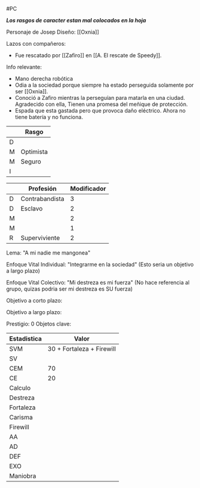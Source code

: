 #PC 

***Los rasgos de caracter estan mal colocados en la hoja***

Personaje de Josep
Diseño: [[Oxnia]]

Lazos con compañeros:
- Fue rescatado por [[Zafiro]] en [[A. El rescate de Speedy]].


Info relevante:
- Mano derecha robótica 
- Odia a la sociedad porque siempre ha estado perseguida solamente por ser [[Oxnia]].
- Conoció a Zafiro mientras la perseguían para matarla en una ciudad. Agradecido con ella, Tienen una promesa del meñique de protección. 
- Espada que esta gastada pero que provoca daño eléctrico. Ahora no tiene batería y no funciona.


| | Rasgo| 
| ---| ---|
| D |  |
| M | Optimista |
| M | Seguro |
| I | |


| | Profesión | Modificador | 
| ---|---| ---|
|D|Contrabandista |3|
|D|Esclavo |2|
|M||2|
|M| |1|
|R| Superviviente |2|


Lema:
"A mi nadie me mangonea"

Enfoque Vital Individual:
"Integrarme en la sociedad" (Esto seria un objetivo a largo plazo)

Enfoque Vital Colectivo: 
"Mi destreza es mi fuerza" (No hace referencia al grupo, quizas podria ser mi destreza es SU fuerza)

Objetivo a corto plazo:

Objetivo a largo plazo:

Prestigio: 0
Objetos clave:

| Estadistica | Valor |
| ---|---|
|SVM |30 + Fortaleza + Firewill |
|SV| |
|CEM| 70|
|CE | 20|
|Calculo| |
|Destreza||
|Fortaleza|| 
|Carisma||
|Firewill|| 
|AA||
|AD||
|DEF|| 
|EXO||
|Maniobra|| 
